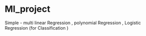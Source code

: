# Ml_project
Simple - multi linear Regression ,  polynomial Regression , Logistic Regression (for Classification )
